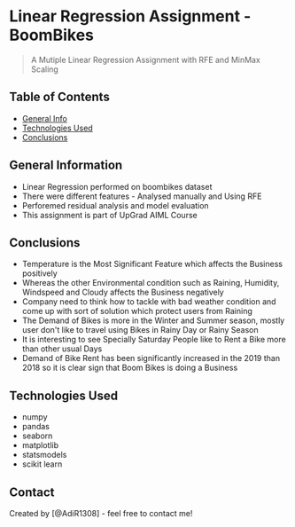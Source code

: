 # Linear Regression Assignment - BoomBikes
> A Mutiple Linear Regression Assignment with RFE and MinMax Scaling


## Table of Contents
* [General Info](#general-information)
* [Technologies Used](#technologies-used)
* [Conclusions](#conclusions)

<!-- You can include any other section that is pertinent to your problem -->

## General Information
- Linear Regression performed on boombikes dataset 
- There were different features - Analysed manually and Using RFE
- Perforemed residual analysis and model evaluation
- This assignment is part of UpGrad AIML Course

<!-- You don't have to answer all the questions - just the ones relevant to your project. -->

## Conclusions
- Temperature is the Most Significant Feature which affects the Business positively
- Whereas  the other Environmental condition such as Raining, Humidity, Windspeed and Cloudy affects the Business negatively
- Company need to think how to tackle with bad weather condition and come up with sort of solution which protect users from Raining
- The Demand of Bikes is more in the Winter and Summer season, mostly user don't like to travel using Bikes in Rainy Day or Rainy Season
- It is interesting to see Specially Saturday People like to Rent a Bike more than other usual Days
- Demand of Bike Rent has been significantly increased in the 2019 than 2018 so it is clear sign that Boom Bikes is doing a Business 

<!-- You don't have to answer all the questions - just the ones relevant to your project. -->

## Technologies Used
- numpy
- pandas
- seaborn
- matplotlib
- statsmodels
- scikit learn

## Contact
Created by [@AdiR1308] - feel free to contact me!